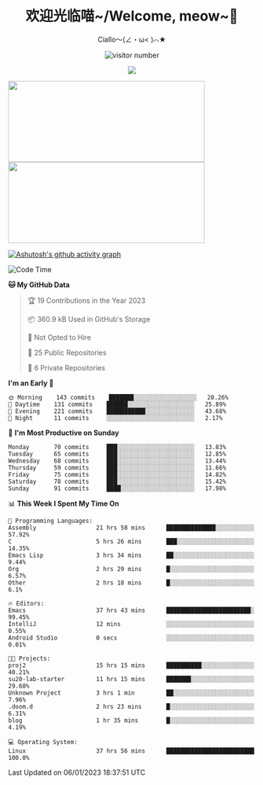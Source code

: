 <div align="center">
  <h1>欢迎光临喵~/Welcome, meow~👋</h1>
  <p>Ciallo～(∠・ω< )⌒★</p>
</div>

<p align="center">
  <img src="https://count.getloli.com/get/@Ziqi-Yang?theme=rule34" alt="visitor number" />
</p>

<p align="center">
  <img src="https://skillicons.dev/icons?i=c,py,flutter,go,java,js,linux,emacs" />
</p>

<a href="https://github.com/Ziqi-Yang?tab=repositories">
   <img height="165" width="400" src="https://github-readme-stats.vercel.app/api?username=Ziqi-Yang&show_icons=true&include_all_commits=true&hide_border=true" />
  <img height="165" width="400" src="https://svg-banners.vercel.app/api?type=luminance&text1=Be%20Fantastic🌞&width=400&height=165" />
</a>


[![Ashutosh's github activity graph](https://github-readme-activity-graph.cyclic.app/graph?username=Ziqi-Yang&theme=github)](https://github.com/ashutosh00710/github-readme-activity-graph)

<!--START_SECTION:waka-->
![Code Time](http://img.shields.io/badge/Code%20Time-353%20hrs%2044%20mins-blue)

**🐱 My GitHub Data** 

> 🏆 19 Contributions in the Year 2023
 > 
> 📦 360.9 kB Used in GitHub's Storage 
 > 
> 🚫 Not Opted to Hire
 > 
> 📜 25 Public Repositories 
 > 
> 🔑 6 Private Repositories  
 > 
**I'm an Early 🐤** 

```text
🌞 Morning    143 commits    ███████░░░░░░░░░░░░░░░░░░   28.26% 
🌆 Daytime    131 commits    ██████░░░░░░░░░░░░░░░░░░░   25.89% 
🌃 Evening    221 commits    ███████████░░░░░░░░░░░░░░   43.68% 
🌙 Night      11 commits     ░░░░░░░░░░░░░░░░░░░░░░░░░   2.17%

```
📅 **I'm Most Productive on Sunday** 

```text
Monday       70 commits     ███░░░░░░░░░░░░░░░░░░░░░░   13.83% 
Tuesday      65 commits     ███░░░░░░░░░░░░░░░░░░░░░░   12.85% 
Wednesday    68 commits     ███░░░░░░░░░░░░░░░░░░░░░░   13.44% 
Thursday     59 commits     ███░░░░░░░░░░░░░░░░░░░░░░   11.66% 
Friday       75 commits     ███░░░░░░░░░░░░░░░░░░░░░░   14.82% 
Saturday     78 commits     ███░░░░░░░░░░░░░░░░░░░░░░   15.42% 
Sunday       91 commits     ████░░░░░░░░░░░░░░░░░░░░░   17.98%

```


📊 **This Week I Spent My Time On** 

```text
💬 Programming Languages: 
Assembly                 21 hrs 58 mins      ██████████████░░░░░░░░░░░   57.92% 
C                        5 hrs 26 mins       ███░░░░░░░░░░░░░░░░░░░░░░   14.35% 
Emacs Lisp               3 hrs 34 mins       ██░░░░░░░░░░░░░░░░░░░░░░░   9.44% 
Org                      2 hrs 29 mins       █░░░░░░░░░░░░░░░░░░░░░░░░   6.57% 
Other                    2 hrs 18 mins       █░░░░░░░░░░░░░░░░░░░░░░░░   6.1%

🔥 Editors: 
Emacs                    37 hrs 43 mins      ████████████████████████░   99.45% 
IntelliJ                 12 mins             ░░░░░░░░░░░░░░░░░░░░░░░░░   0.55% 
Android Studio           0 secs              ░░░░░░░░░░░░░░░░░░░░░░░░░   0.01%

🐱‍💻 Projects: 
proj2                    15 hrs 15 mins      ██████████░░░░░░░░░░░░░░░   40.21% 
su20-lab-starter         11 hrs 15 mins      ███████░░░░░░░░░░░░░░░░░░   29.68% 
Unknown Project          3 hrs 1 min         ██░░░░░░░░░░░░░░░░░░░░░░░   7.96% 
.doom.d                  2 hrs 23 mins       █░░░░░░░░░░░░░░░░░░░░░░░░   6.31% 
blog                     1 hr 35 mins        █░░░░░░░░░░░░░░░░░░░░░░░░   4.19%

💻 Operating System: 
Linux                    37 hrs 56 mins      █████████████████████████   100.0%

```


 Last Updated on 06/01/2023 18:37:51 UTC
<!--END_SECTION:waka-->
